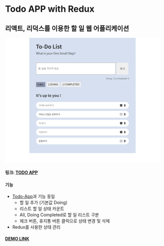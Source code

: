 # Todo APP with Redux

## 리액트, 리덕스를 이용한 할 일 웹 어플리케이션

![메인](./img/todo.png)

#### 링크: [TODO APP](https://jjjjhjjjj.github.io/Todo-App-Redux/)

#### 기능

- [Todo-App](https://github.com/jjjjhjjjj/Todo-App)과 기능 동일
  - 할 일 추가 (기본값 Doing)
  - 리스트 할 일 상태 카운트
  - All, Doing Completed로 할 일 리스트 구분
  - 체크 버튼, 휴지통 버튼 클릭으로 상태 변경 및 삭제
- Redux를 사용한 상태 관리

#### [DEMO LINK](https://michelle-todo.herokuapp.com/)
